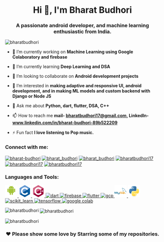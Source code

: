 <h1 align="center">Hi 👋, I'm Bharat Budhori</h1>
<h3 align="center">A passionate android developer, and machine learning enthusiastic from India.</h3>

<p align="left"> <img src="https://komarev.com/ghpvc/?username=bharatbudhori&label=Profile%20views&color=0e75b6&style=flat" alt="bharatbudhori" /> </p>

- 🔭 I’m currently working on **Machine Learning using Google Colaboratory and firebase**

- 🌱 I’m currently learning **Deep Learning and DSA**

- 👯 I’m looking to collaborate on **Android development projects**

- 👀 I’m interested in **making adaptive and responsive UI, android development, and in making ML models and custom backend with Django or Node JS**

- 💬 Ask me about **Python, dart, flutter, DSA, C++**

- 📫 How to reach me **mail- bharatbudhori17@gmail.com, LinkedIn- www.linkedin.com/in/bharat-budhori-89b522209**

- ⚡ Fun fact **I love listening to Pop music.**

<h3 align="left">Connect with me:</h3>
<p align="left">
<a href="https://linkedin.com/in/bharat-budhori" target="blank"><img align="center" src="https://raw.githubusercontent.com/rahuldkjain/github-profile-readme-generator/master/src/images/icons/Social/linked-in-alt.svg" alt="bharat-budhori" height="30" width="40" /></a>
<a href="https://instagram.com/bharat_budhori" target="blank"><img align="center" src="https://raw.githubusercontent.com/rahuldkjain/github-profile-readme-generator/master/src/images/icons/Social/instagram.svg" alt="bharat_budhori" height="30" width="40" /></a>
<a href="https://leetcode.com/bharat_budhori/" target="blank"><img align="center" src="https://upload.wikimedia.org/wikipedia/commons/1/19/LeetCode_logo_black.png" alt="bharat_budhori" height="30" width="40" /></a>
<a href="https://www.hackerrank.com/bharatbudhori17" target="blank"><img align="center" src="https://raw.githubusercontent.com/rahuldkjain/github-profile-readme-generator/master/src/images/icons/Social/hackerrank.svg" alt="bharatbudhori17" height="30" width="40" /></a>
<a href="https://auth.geeksforgeeks.org/user/bharatbudhori17" target="blank"><img align="center" src="https://raw.githubusercontent.com/rahuldkjain/github-profile-readme-generator/master/src/images/icons/Social/geeks-for-geeks.svg" alt="bharatbudhori17" height="30" width="40" /></a>
<a href="https://www.reddit.com/user/Zealousideal-Hunt953" target="blank"><img align="center" src="https://www.svgrepo.com/show/299430/reddit.svg" alt="bharatbudhori17" height="30" width="40" /></a>
</p>

<h3 align="left">Languages and Tools:</h3>
<p align="left"> <a href="https://developer.android.com" target="_blank"> <img src="https://raw.githubusercontent.com/devicons/devicon/master/icons/android/android-original-wordmark.svg" alt="android" width="40" height="40"/> </a> <a href="https://www.cprogramming.com/" target="_blank"> <img src="https://raw.githubusercontent.com/devicons/devicon/master/icons/c/c-original.svg" alt="c" width="40" height="40"/> </a> <a href="https://www.w3schools.com/cpp/" target="_blank"> <img src="https://raw.githubusercontent.com/devicons/devicon/master/icons/cplusplus/cplusplus-original.svg" alt="cplusplus" width="40" height="40"/> </a> <a href="https://dart.dev" target="_blank"> <img src="https://www.vectorlogo.zone/logos/dartlang/dartlang-icon.svg" alt="dart" width="40" height="40"/> </a> <a href="https://firebase.google.com/" target="_blank"> <img src="https://www.vectorlogo.zone/logos/firebase/firebase-icon.svg" alt="firebase" width="40" height="40"/> </a> <a href="https://flutter.dev" target="_blank"> <img src="https://www.vectorlogo.zone/logos/flutterio/flutterio-icon.svg" alt="flutter" width="40" height="40"/> </a> <a href="https://cloud.google.com" target="_blank"> <img src="https://www.vectorlogo.zone/logos/google_cloud/google_cloud-icon.svg" alt="gcp" width="40" height="40"/> </a> <a href="https://www.mysql.com/" target="_blank"> <img src="https://raw.githubusercontent.com/devicons/devicon/master/icons/mysql/mysql-original-wordmark.svg" alt="mysql" width="40" height="40"/> </a> <a href="https://www.python.org" target="_blank"> <img src="https://raw.githubusercontent.com/devicons/devicon/master/icons/python/python-original.svg" alt="python" width="40" height="40"/> </a> <a href="https://scikit-learn.org/" target="_blank"> <img src="https://upload.wikimedia.org/wikipedia/commons/0/05/Scikit_learn_logo_small.svg" alt="scikit_learn" width="40" height="40"/> </a> <a href="https://www.tensorflow.org" target="_blank"> <img src="https://www.vectorlogo.zone/logos/tensorflow/tensorflow-icon.svg" alt="tensorflow" width="40" height="40"/> </a> <a href="https://colab.research.google.com/notebooks/intro.ipynb" target="_blank"> <img src="https://avatars.githubusercontent.com/u/33467679?s=280&v=4" alt="google colab" width="40" height="40"/> </a> </p>

<p><img align="left" src="https://github-readme-stats.vercel.app/api/top-langs?username=bharatbudhori&show_icons=true&locale=en&layout=compact" alt="bharatbudhori" /></p>

<p>&nbsp;<img align="center" src="https://github-readme-stats.vercel.app/api?username=bharatbudhori&show_icons=true&locale=en" alt="bharatbudhori" /></p>

<p><img align="center" src="https://github-readme-streak-stats.herokuapp.com/?user=bharatbudhori&" alt="bharatbudhori" /></p>

<h3 align="center">❤️ Please show some love by Starring some of my repositories.</h3>
